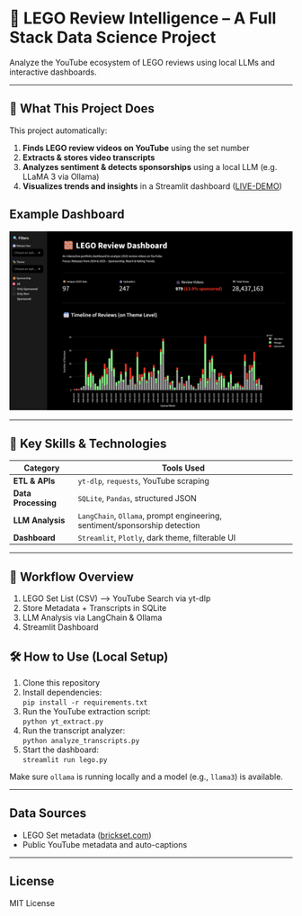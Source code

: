 # 🧱 LEGO Review Intelligence – A Full Stack Data Science Project

Analyze the YouTube ecosystem of LEGO reviews using local LLMs and interactive dashboards.

---

## 🎯 What This Project Does

This project automatically:

1. **Finds LEGO review videos on YouTube** using the set number
2. **Extracts & stores video transcripts**
3. **Analyzes sentiment & detects sponsorships** using a local LLM (e.g. LLaMA 3 via Ollama)
4. **Visualizes trends and insights** in a Streamlit dashboard ([LIVE-DEMO](https://groegman.com/lego_dashboard/))

## Example Dashboard

![LEGO Review Dashboard](assets/dashboard.png)


---

## 🧠 Key Skills & Technologies

| Category           | Tools Used                                                                 |
|--------------------|----------------------------------------------------------------------------|
| **ETL & APIs**     | `yt-dlp`, `requests`, YouTube scraping                                     |
| **Data Processing**| `SQLite`, `Pandas`, structured JSON                                        |
| **LLM Analysis**   | `LangChain`, `Ollama`, prompt engineering, sentiment/sponsorship detection |
| **Dashboard**      | `Streamlit`, `Plotly`, dark theme, filterable UI                           |

---

## 🔁 Workflow Overview

1. LEGO Set List (CSV) --> YouTube Search via yt-dlp
2. Store Metadata + Transcripts in SQLite
3. LLM Analysis via LangChain & Ollama
4. Streamlit Dashboard



## 🛠️ How to Use (Local Setup)

1. Clone this repository
2. Install dependencies:  
   `pip install -r requirements.txt`
3. Run the YouTube extraction script:  
   `python yt_extract.py`
4. Run the transcript analyzer:  
   `python analyze_transcripts.py`
5. Start the dashboard:  
   `streamlit run lego.py`

Make sure `ollama` is running locally and a model (e.g., `llama3`) is available.


---

## Data Sources

- LEGO Set metadata ([brickset.com](https://brickset.com/))
- Public YouTube metadata and auto-captions

---

## License

MIT License